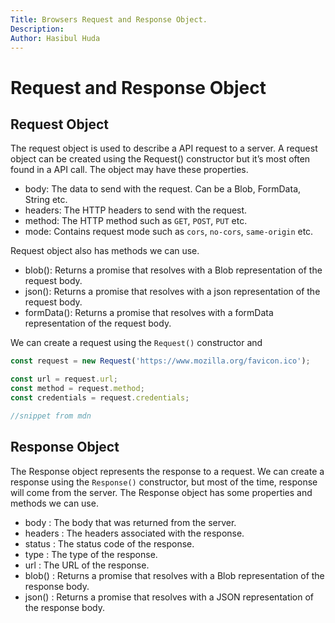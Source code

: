 ```yaml
---
Title: Browsers Request and Response Object. 
Description:
Author: Hasibul Huda
---
```


# Request and Response Object

## Request Object

The request object is used to describe a API request to a server. A request object can be created using the Request() constructor but it’s most often found in a API call. The object may have these properties.

- body: The data to send with the request. Can be a Blob, FormData, String etc.
- headers: The HTTP headers to send with the request.
- method: The HTTP method such as `GET`, `POST`, `PUT` etc.
- mode: Contains request mode such as `cors`, `no-cors`, `same-origin` etc.

Request object also has methods we can use.

- blob(): Returns a promise that resolves with a Blob representation of the request body.
- json(): Returns a promise that resolves with a json representation of the request body.
- formData(): Returns a promise that resolves with a formData representation of the request body.

We can create a request using the `Request()` constructor and

```jsx
const request = new Request('https://www.mozilla.org/favicon.ico');

const url = request.url;
const method = request.method;
const credentials = request.credentials;

//snippet from mdn
```

## Response Object

The Response object represents the response to a request. We can create a response using the `Response()` constructor, but most of the time, response will come from the server. The Response object has some properties and methods we can use. 

- body : The body that was returned from the server.
- headers : The headers associated with the response.
- status : The status code of the response.
- type : The type of the response.
- url : The URL of the response.
- blob() : Returns a promise that resolves with a Blob representation of the response body.
- json() : Returns a promise that resolves with a JSON representation of the response body.